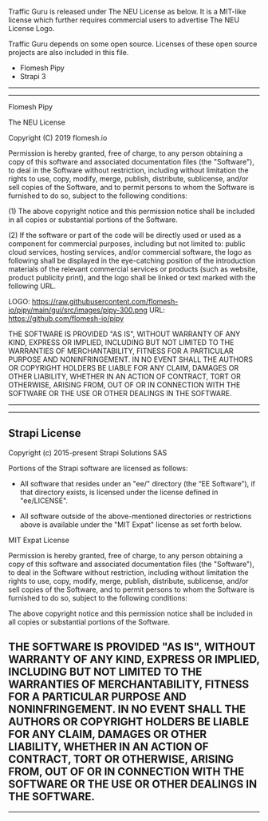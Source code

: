Traffic Guru is released under The NEU License as below. It is a MIT-like 
license which further requires commercial users to advertise The NEU License Logo.

Traffic Guru depends on some open source.
Licenses of these open source projects are also included in this file.

* Flomesh Pipy 
* Strapi 3

----------------------------------------------------------------
----------------------------------------------------------------

Flomesh Pipy

The NEU License

Copyright (C) 2019 flomesh.io

Permission is hereby granted, free of charge, to any person obtaining a copy of
this software and associated documentation files (the "Software"), to deal in 
the Software without restriction, including without limitation the rights to 
use, copy, modify, merge, publish, distribute, sublicense, and/or sell copies 
of the Software, and to permit persons to whom the Software is furnished to do 
so, subject to the following conditions:

(1) The above copyright notice and this permission notice shall be included in 
all copies or substantial portions of the Software.

(2) If the software or part of the code will be directly used or used as a 
component for commercial purposes, including but not limited to: public cloud
services, hosting services, and/or commercial software, the logo as following
shall be displayed in the eye-catching position of the introduction materials 
of the relevant commercial services or products (such as website, product 
publicity print), and the logo shall be linked or text marked with the 
following URL.

LOGO: https://raw.githubusercontent.com/flomesh-io/pipy/main/gui/src/images/pipy-300.png
URL: https://github.com/flomesh-io/pipy

THE SOFTWARE IS PROVIDED "AS IS", WITHOUT WARRANTY OF ANY KIND, EXPRESS OR 
IMPLIED, INCLUDING BUT NOT LIMITED TO THE WARRANTIES OF MERCHANTABILITY, 
FITNESS FOR A PARTICULAR PURPOSE AND NONINFRINGEMENT. IN NO EVENT SHALL THE 
AUTHORS OR COPYRIGHT HOLDERS BE LIABLE FOR ANY CLAIM, DAMAGES OR OTHER 
LIABILITY, WHETHER IN AN ACTION OF CONTRACT, TORT OR OTHERWISE, ARISING FROM, 
OUT OF OR IN CONNECTION WITH THE SOFTWARE OR THE USE OR OTHER DEALINGS IN THE
SOFTWARE.

----------------------------------------------------------------
----------------------------------------------------------------

Strapi License
---------------

Copyright (c) 2015-present Strapi Solutions SAS

Portions of the Strapi software are licensed as follows:

* All software that resides under an "ee/" directory (the “EE Software”), if that directory exists, is licensed under the license defined in "ee/LICENSE".

* All software outside of the above-mentioned directories or restrictions above is available under the "MIT Expat" license as set forth below.

MIT Expat License

Permission is hereby granted, free of charge, to any person obtaining a copy
of this software and associated documentation files (the "Software"), to deal
in the Software without restriction, including without limitation the rights
to use, copy, modify, merge, publish, distribute, sublicense, and/or sell
copies of the Software, and to permit persons to whom the Software is
furnished to do so, subject to the following conditions:

The above copyright notice and this permission notice shall be included in all
copies or substantial portions of the Software.

THE SOFTWARE IS PROVIDED "AS IS", WITHOUT WARRANTY OF ANY KIND, EXPRESS OR IMPLIED, INCLUDING BUT NOT LIMITED TO THE WARRANTIES OF MERCHANTABILITY, FITNESS FOR A PARTICULAR PURPOSE AND NONINFRINGEMENT. IN NO EVENT SHALL THE AUTHORS OR COPYRIGHT HOLDERS BE LIABLE FOR ANY CLAIM, DAMAGES OR OTHER LIABILITY, WHETHER IN AN ACTION OF CONTRACT, TORT OR OTHERWISE, ARISING FROM, OUT OF OR IN CONNECTION WITH THE SOFTWARE OR THE USE OR OTHER DEALINGS IN THE
SOFTWARE.
----------------------------------------------------------------
----------------------------------------------------------------
